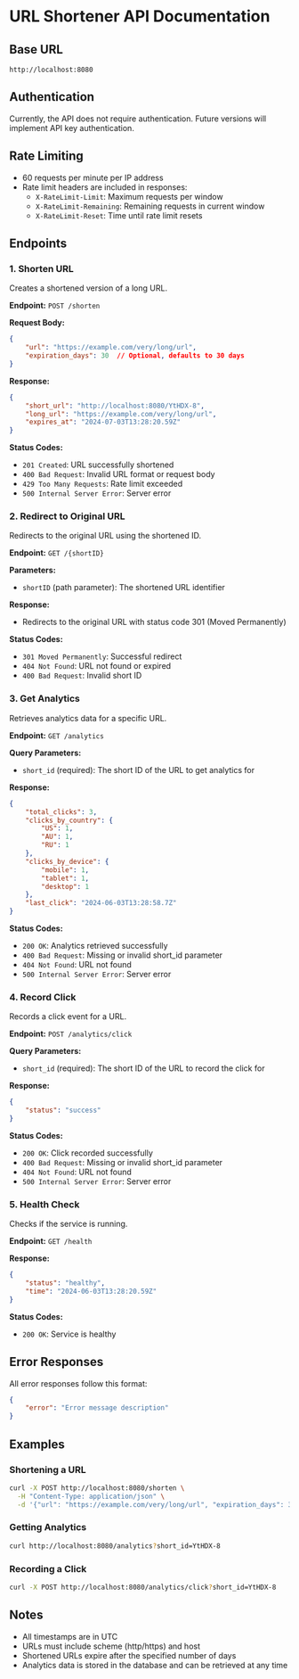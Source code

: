 # URL Shortener API Documentation

## Base URL
```
http://localhost:8080
```

## Authentication
Currently, the API does not require authentication. Future versions will implement API key authentication.

## Rate Limiting
- 60 requests per minute per IP address
- Rate limit headers are included in responses:
  - `X-RateLimit-Limit`: Maximum requests per window
  - `X-RateLimit-Remaining`: Remaining requests in current window
  - `X-RateLimit-Reset`: Time until rate limit resets

## Endpoints

### 1. Shorten URL
Creates a shortened version of a long URL.

**Endpoint:** `POST /shorten`

**Request Body:**
```json
{
    "url": "https://example.com/very/long/url",
    "expiration_days": 30  // Optional, defaults to 30 days
}
```

**Response:**
```json
{
    "short_url": "http://localhost:8080/YtHDX-8",
    "long_url": "https://example.com/very/long/url",
    "expires_at": "2024-07-03T13:28:20.59Z"
}
```

**Status Codes:**
- `201 Created`: URL successfully shortened
- `400 Bad Request`: Invalid URL format or request body
- `429 Too Many Requests`: Rate limit exceeded
- `500 Internal Server Error`: Server error

### 2. Redirect to Original URL
Redirects to the original URL using the shortened ID.

**Endpoint:** `GET /{shortID}`

**Parameters:**
- `shortID` (path parameter): The shortened URL identifier

**Response:**
- Redirects to the original URL with status code 301 (Moved Permanently)

**Status Codes:**
- `301 Moved Permanently`: Successful redirect
- `404 Not Found`: URL not found or expired
- `400 Bad Request`: Invalid short ID

### 3. Get Analytics
Retrieves analytics data for a specific URL.

**Endpoint:** `GET /analytics`

**Query Parameters:**
- `short_id` (required): The short ID of the URL to get analytics for

**Response:**
```json
{
    "total_clicks": 3,
    "clicks_by_country": {
        "US": 1,
        "AU": 1,
        "RU": 1
    },
    "clicks_by_device": {
        "mobile": 1,
        "tablet": 1,
        "desktop": 1
    },
    "last_click": "2024-06-03T13:28:58.7Z"
}
```

**Status Codes:**
- `200 OK`: Analytics retrieved successfully
- `400 Bad Request`: Missing or invalid short_id parameter
- `404 Not Found`: URL not found
- `500 Internal Server Error`: Server error

### 4. Record Click
Records a click event for a URL.

**Endpoint:** `POST /analytics/click`

**Query Parameters:**
- `short_id` (required): The short ID of the URL to record the click for

**Response:**
```json
{
    "status": "success"
}
```

**Status Codes:**
- `200 OK`: Click recorded successfully
- `400 Bad Request`: Missing or invalid short_id parameter
- `404 Not Found`: URL not found
- `500 Internal Server Error`: Server error

### 5. Health Check
Checks if the service is running.

**Endpoint:** `GET /health`

**Response:**
```json
{
    "status": "healthy",
    "time": "2024-06-03T13:28:20.59Z"
}
```

**Status Codes:**
- `200 OK`: Service is healthy

## Error Responses
All error responses follow this format:
```json
{
    "error": "Error message description"
}
```

## Examples

### Shortening a URL
```bash
curl -X POST http://localhost:8080/shorten \
  -H "Content-Type: application/json" \
  -d '{"url": "https://example.com/very/long/url", "expiration_days": 30}'
```

### Getting Analytics
```bash
curl http://localhost:8080/analytics?short_id=YtHDX-8
```

### Recording a Click
```bash
curl -X POST http://localhost:8080/analytics/click?short_id=YtHDX-8
```

## Notes
- All timestamps are in UTC
- URLs must include scheme (http/https) and host
- Shortened URLs expire after the specified number of days
- Analytics data is stored in the database and can be retrieved at any time 